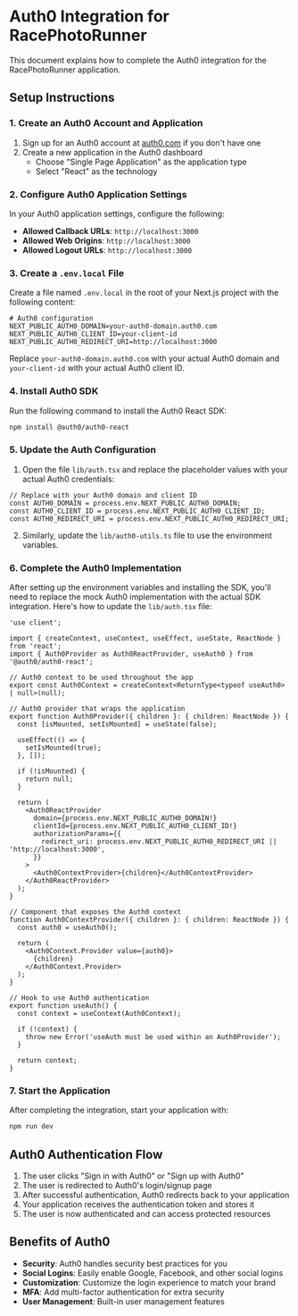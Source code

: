 # Auth0 Integration for RacePhotoRunner

This document explains how to complete the Auth0 integration for the RacePhotoRunner application.

## Setup Instructions

### 1. Create an Auth0 Account and Application

1. Sign up for an Auth0 account at [auth0.com](https://auth0.com/) if you don't have one
2. Create a new application in the Auth0 dashboard
   - Choose "Single Page Application" as the application type
   - Select "React" as the technology

### 2. Configure Auth0 Application Settings

In your Auth0 application settings, configure the following:

- **Allowed Callback URLs**: `http://localhost:3000`
- **Allowed Web Origins**: `http://localhost:3000`
- **Allowed Logout URLs**: `http://localhost:3000`

### 3. Create a `.env.local` File

Create a file named `.env.local` in the root of your Next.js project with the following content:

```
# Auth0 configuration
NEXT_PUBLIC_AUTH0_DOMAIN=your-auth0-domain.auth0.com
NEXT_PUBLIC_AUTH0_CLIENT_ID=your-client-id
NEXT_PUBLIC_AUTH0_REDIRECT_URI=http://localhost:3000
```

Replace `your-auth0-domain.auth0.com` with your actual Auth0 domain and `your-client-id` with your actual Auth0 client ID.

### 4. Install Auth0 SDK

Run the following command to install the Auth0 React SDK:

```bash
npm install @auth0/auth0-react
```

### 5. Update the Auth Configuration

1. Open the file `lib/auth.tsx` and replace the placeholder values with your actual Auth0 credentials:

```tsx
// Replace with your Auth0 domain and client ID
const AUTH0_DOMAIN = process.env.NEXT_PUBLIC_AUTH0_DOMAIN;
const AUTH0_CLIENT_ID = process.env.NEXT_PUBLIC_AUTH0_CLIENT_ID;
const AUTH0_REDIRECT_URI = process.env.NEXT_PUBLIC_AUTH0_REDIRECT_URI;
```

2. Similarly, update the `lib/auth0-utils.ts` file to use the environment variables.

### 6. Complete the Auth0 Implementation

After setting up the environment variables and installing the SDK, you'll need to replace the mock Auth0 implementation with the actual SDK integration. Here's how to update the `lib/auth.tsx` file:

```tsx
'use client';

import { createContext, useContext, useEffect, useState, ReactNode } from 'react';
import { Auth0Provider as Auth0ReactProvider, useAuth0 } from '@auth0/auth0-react';

// Auth0 context to be used throughout the app
export const Auth0Context = createContext<ReturnType<typeof useAuth0> | null>(null);

// Auth0 provider that wraps the application
export function Auth0Provider({ children }: { children: ReactNode }) {
  const [isMounted, setIsMounted] = useState(false);

  useEffect(() => {
    setIsMounted(true);
  }, []);

  if (!isMounted) {
    return null;
  }

  return (
    <Auth0ReactProvider
      domain={process.env.NEXT_PUBLIC_AUTH0_DOMAIN!}
      clientId={process.env.NEXT_PUBLIC_AUTH0_CLIENT_ID!}
      authorizationParams={{
        redirect_uri: process.env.NEXT_PUBLIC_AUTH0_REDIRECT_URI || 'http://localhost:3000',
      }}
    >
      <Auth0ContextProvider>{children}</Auth0ContextProvider>
    </Auth0ReactProvider>
  );
}

// Component that exposes the Auth0 context
function Auth0ContextProvider({ children }: { children: ReactNode }) {
  const auth0 = useAuth0();

  return (
    <Auth0Context.Provider value={auth0}>
      {children}
    </Auth0Context.Provider>
  );
}

// Hook to use Auth0 authentication
export function useAuth() {
  const context = useContext(Auth0Context);
  
  if (!context) {
    throw new Error('useAuth must be used within an Auth0Provider');
  }
  
  return context;
}
```

### 7. Start the Application

After completing the integration, start your application with:

```bash
npm run dev
```

## Auth0 Authentication Flow

1. The user clicks "Sign in with Auth0" or "Sign up with Auth0"
2. The user is redirected to Auth0's login/signup page
3. After successful authentication, Auth0 redirects back to your application
4. Your application receives the authentication token and stores it
5. The user is now authenticated and can access protected resources

## Benefits of Auth0

- **Security**: Auth0 handles security best practices for you
- **Social Logins**: Easily enable Google, Facebook, and other social logins
- **Customization**: Customize the login experience to match your brand
- **MFA**: Add multi-factor authentication for extra security
- **User Management**: Built-in user management features 